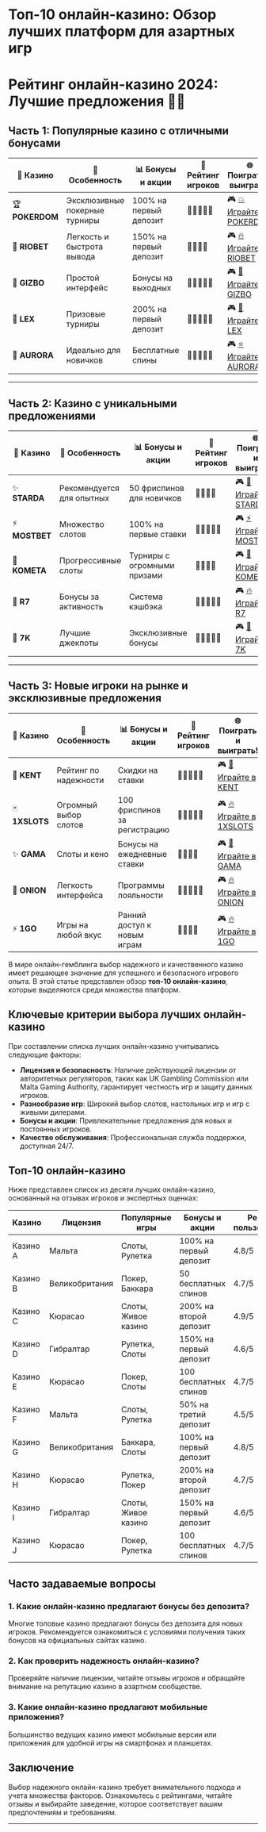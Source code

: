 # Топ-10 онлайн-казино: Обзор лучших платформ для азартных игр
# Рейтинг онлайн-казино 2024: Лучшие предложения 🎰🔥

## Часть 1: Популярные казино с отличными бонусами

| 💎 **Казино**            | 🏅 **Особенность**           | 📊 **Бонусы и акции**      | 🎯 **Рейтинг игроков**      | 🌐 **Поиграть и выиграть!**                                  |
|------------------------|-----------------------------|---------------------------|----------------------------|------------------------------------------------------------|
| 🏆 **POKERDOM**          | Эксклюзивные покерные турниры | 100% на первый депозит    | 🌟🌟🌟🌟🌟                    | 🎮 [💥 Играйте в POKERDOM](https://brandplay.link/Bxg7SC7H) |
| 🌟 **RIOBET**            | Легкость и быстрота вывода   | 150% на первый депозит    | 🌟🌟🌟🌟                      | 🎮 [🔥 Играйте в RIOBET](https://brandplay.link/dtx89f2L)   |
| 💎 **GIZBO**             | Простой интерфейс           | Бонусы на выходных        | 🌟🌟🌟🌟🌟                    | 🎮 [🎯 Играйте в GIZBO](https://gizbo-tea02.com/c8e962e89)  |
| 🎰 **LEX**               | Призовые турниры            | 200% на первый депозит    | 🌟🌟🌟🌟🌟                    | 🎮 [🎯 Играйте в LEX](https://brandplay.link/2HFTmBc8)      |
| 🌌 **AURORA**            | Идеально для новичков       | Бесплатные спины          | 🌟🌟🌟🌟🌟                    | 🎮 [⭐ Играйте в AURORA](https://10trafic-stat2.com/click/668546566bcc6313411604c7/6766/15114/subaccount?promocode=PROMOLB) |

---

## Часть 2: Казино с уникальными предложениями

| 💎 **Казино**            | 🏅 **Особенность**           | 📊 **Бонусы и акции**      | 🎯 **Рейтинг игроков**      | 🌐 **Поиграть и выиграть!**                                  |
|------------------------|-----------------------------|---------------------------|----------------------------|------------------------------------------------------------|
| ✨ **STARDA**            | Рекомендуется для опытных   | 50 фриспинов для новичков | 🌟🌟🌟🌟                      | 🎮 [🌠 Играйте в STARDA](https://brandplay.link/cpFQbWKn)    |
| ⚡ **MOSTBET**           | Множество слотов            | 100% на первые ставки     | 🌟🌟🌟🌟🌟                    | 🎮 [⚡ Играйте в MOSTBET](https://ktbtis024ifqfn0mst.com/beQs) |
| 🚀 **KOMETA**            | Прогрессивные слоты         | Турниры с огромными призами | 🌟🌟🌟🌟                      | 🎮 [🌠 Играйте в KOMETA](https://brandplay.link/tLG15CCb)    |
| 💎 **R7**                | Бонусы за активность        | Система кэшбэка           | 🌟🌟🌟🌟🌟                    | 🎮 [🔥 Играйте в R7](https://brandplay.link/zPmNmTWG)       |
| 🎴 **7K**                | Лучшие джекпоты             | Эксклюзивные бонусы       | 🌟🌟🌟🌟🌟                    | 🎮 [🎲 Играйте в 7K](https://brandplay.link/dd46bNgD)       |

---

## Часть 3: Новые игроки на рынке и эксклюзивные предложения

| 💎 **Казино**            | 🏅 **Особенность**           | 📊 **Бонусы и акции**      | 🎯 **Рейтинг игроков**      | 🌐 **Поиграть и выиграть!**                                  |
|------------------------|-----------------------------|---------------------------|----------------------------|------------------------------------------------------------|
| 🎩 **KENT**             | Рейтинг по надежности       | Скидки на ставки           | 🌟🌟🌟🌟🌟                    | 🎮 [🎯 Играйте в KENT](https://brandplay.link/tj7BwCb4)     |
| 🃏 **1XSLOTS**          | Огромный выбор слотов       | 100 фриспинов за регистрацию | 🌟🌟🌟🌟🌟                    | 🎮 [🔥 Играйте в 1XSLOTS](https://brandplay.link/R4xfxqdm)   |
| ✨ **GAMA**             | Слоты и кено                | Бонусы на ежедневные ставки | 🌟🌟🌟🌟                      | 🎮 [🎯 Играйте в GAMA](https://brandplay.link/zrZpLFTP)     |
| 🧅 **ONION**            | Легкость интерфейса         | Программы лояльности       | 🌟🌟🌟🌟🌟                    | 🎮 [🔥 Играйте в ONION](https://obclk001-2d.top/click?offer_id=986&partner_id=10542&landing_id=1798&utm_medium=affiliate&sub_1=oncasino3) |
| ⚡ **1GO**              | Игры на любой вкус          | Ранний доступ к новым играм | 🌟🌟🌟🌟                      | 🎮 [🔥 Играйте в 1GO](https://1go-ircp01.com/ce015f410)      |

В мире онлайн-гемблинга выбор надежного и качественного казино имеет решающее значение для успешного и безопасного игрового опыта. В этой статье представлен обзор **топ-10 онлайн-казино**, которые выделяются среди множества платформ.

## Ключевые критерии выбора лучших онлайн-казино

При составлении списка лучших онлайн-казино учитывались следующие факторы:

- **Лицензия и безопасность**: Наличие действующей лицензии от авторитетных регуляторов, таких как UK Gambling Commission или Malta Gaming Authority, гарантирует честность игр и защиту данных игроков.
- **Разнообразие игр**: Широкий выбор слотов, настольных игр и игр с живыми дилерами.
- **Бонусы и акции**: Привлекательные предложения для новых и постоянных игроков.
- **Качество обслуживания**: Профессиональная служба поддержки, доступная 24/7.

## Топ-10 онлайн-казино

Ниже представлен список из десяти лучших онлайн-казино, основанный на отзывах игроков и экспертных оценках:

| Казино       | Лицензия       | Популярные игры       | Бонусы и акции       | Рейтинг пользователей |
|--------------|----------------|-----------------------|----------------------|-----------------------|
| Казино A     | Мальта         | Слоты, Рулетка        | 100% на первый депозит | 4.8/5                 |
| Казино B     | Великобритания | Покер, Баккара        | 50 бесплатных спинов  | 4.7/5                 |
| Казино C     | Кюрасао        | Слоты, Живое казино   | 200% на второй депозит | 4.9/5                 |
| Казино D     | Гибралтар      | Рулетка, Слоты        | 150% на первый депозит | 4.6/5                 |
| Казино E     | Кюрасао        | Покер, Слоты          | 100 бесплатных спинов | 4.7/5                 |
| Казино F     | Мальта         | Слоты, Рулетка        | 50% на третий депозит | 4.5/5                 |
| Казино G     | Великобритания | Баккара, Слоты        | 100% на первый депозит | 4.8/5                 |
| Казино H     | Кюрасао        | Рулетка, Покер        | 200% на второй депозит | 4.7/5                 |
| Казино I     | Гибралтар      | Слоты, Живое казино   | 150% на первый депозит | 4.6/5                 |
| Казино J     | Кюрасао        | Покер, Рулетка        | 100 бесплатных спинов | 4.7/5                 |

## Часто задаваемые вопросы

### 1. Какие онлайн-казино предлагают бонусы без депозита?

Многие топовые казино предлагают бонусы без депозита для новых игроков. Рекомендуется ознакомиться с условиями получения таких бонусов на официальных сайтах казино.

### 2. Как проверить надежность онлайн-казино?

Проверяйте наличие лицензии, читайте отзывы игроков и обращайте внимание на репутацию казино в азартном сообществе.

### 3. Какие онлайн-казино предлагают мобильные приложения?

Большинство ведущих казино имеют мобильные версии или приложения для удобной игры на смартфонах и планшетах.

## Заключение

Выбор надежного онлайн-казино требует внимательного подхода и учета множества факторов. Ознакомьтесь с рейтингами, читайте отзывы и выбирайте заведение, которое соответствует вашим предпочтениям и требованиям.

---


